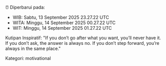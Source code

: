 ⏰ Diperbarui pada:
- WIB: Sabtu, 13 September 2025 23.27.22 UTC
- WITA: Minggu, 14 September 2025 00.27.22 UTC
- WIT: Minggu, 14 September 2025 01.27.22 UTC

Kutipan Inspiratif:
"If you don’t go after what you want, you’ll never have it. If you don’t ask, the answer is always no. If you don’t step forward, you’re always in the same place."


Kategori: motivational

